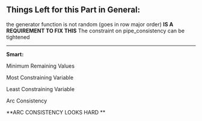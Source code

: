 ## Things Left for this Part in General: ##

the generator function is not random (goes in row major order) **IS A REQUIREMENT TO FIX THIS**
The constraint on pipe_consistency can be tightened 

_______

**Smart:**

Minimum Remaining Values

Most Constraining Variable

Least Constraining Variable

Arc Consistency

**ARC CONSISTENCY LOOKS HARD ** 
